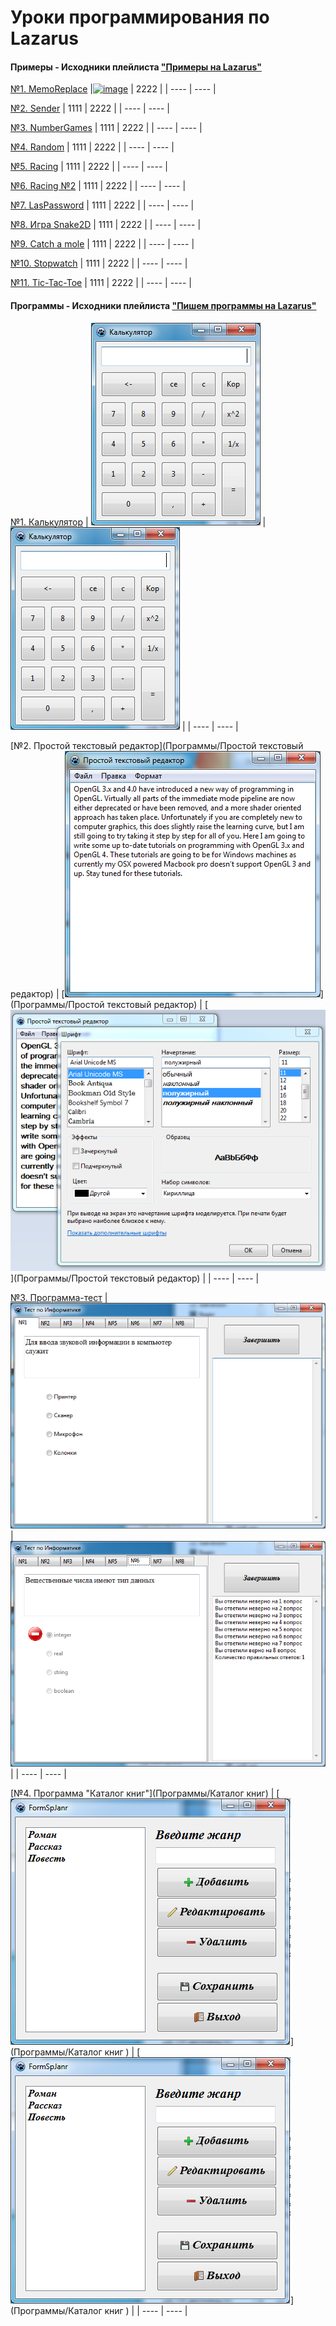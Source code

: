 # Уроки программирования по Lazarus

#### **Примеры** - Исходники плейлиста ["Примеры на Lazarus"](https://www.youtube.com/watch?v=i9MHZRlUluE&list=PLaHMNOpHDYwrqReYSHzq9zqocgU7RpqT-)
[№1. MemoReplace](http://localhost/) 
|[![image](res/ogls.png "OpenGL")](OpenGL) | 2222 |
| ---- | ---- |

[№2. Sender](http://localhost/)
| 1111 | 2222 |
| ---- | ---- |

[№3. NumberGames](http://localhost/)
| 1111 | 2222 |
| ---- | ---- |

[№4. Random](http://localhost/)
| 1111 | 2222 |
| ---- | ---- |

[№5. Racing](http://localhost/) 
| 1111 | 2222 |
| ---- | ---- |

[№6. Racing №2](http://localhost/) 
| 1111 | 2222 |
| ---- | ---- |

[№7. LasPassword](http://localhost/) 
| 1111 | 2222 |
| ---- | ---- |

[№8. Игра Snake2D](http://localhost/) 
| 1111 | 2222 |
| ---- | ---- |

[№9. Сatch a mole](http://localhost/) 
| 1111 | 2222 |
| ---- | ---- |

[№10. Stopwatch](http://localhost/) 
| 1111 | 2222 |
| ---- | ---- |

[№11. Tic-Tac-Toe](http://localhost/) 
| 1111 | 2222 |
| ---- | ---- |




#### **Программы** - Исходники плейлиста ["Пишем программы на Lazarus"](https://www.youtube.com/watch?v=i9MHZRlUluE&list=PLaHMNOpHDYwrqReYSHzq9zqocgU7RpqT-)

[№1. Калькулятор](Программы/Калькулятор) 
| [![image](res/calc.png "Калькулятор")](Программы/Калькулятор) | [![image](res/calc.png "Калькулятор")](Программы/Калькулятор) |
| ---- | ---- |

[№2. Простой текстовый редактор](Программы/Простой текстовый редактор) 
| [![image](res/text.png "Простой текстовый редактор")](Программы/Простой текстовый редактор) | [![image](res/text2.png "Простой текстовый редактор")](Программы/Простой текстовый редактор) |
| ---- | ---- |

[№3. Программа-тест](Программы/Программа-тест) 
| [![image](res/test.png "Программа-тест")](Программы/Программа-тест ) | [![image](res/test2.png "Программа-тест")](Программы/Программа-тест ) |
| ---- | ---- |

[№4. Программа "Каталог книг"](Программы/Каталог книг) 
| [![image](res/kniga.png "Каталог книг")](Программы/Каталог книг )  | [![image](res/kniga.png "Каталог книг")](Программы/Каталог книг ) |
| ---- | ---- |

 


